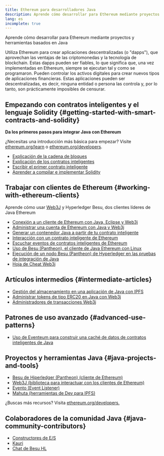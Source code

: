 ```yaml
---
title: Ethereum para desarrolladores Java
description: Aprende cómo desarrollar para Ethereum mediante proyectos y herramientas basados en Java
lang: es
incomplete: true
---
```


<div class="featured">Aprende cómo desarrollar para Ethereum mediante proyectos y herramientas basados en Java</div>

Utiliza Ethereum para crear aplicaciones descentralizadas (o "dapps"), que aprovechan las ventajas de las criptomonedas y la tecnología de blockchain. Estas dapps pueden ser fiables, lo que significa que, una vez implementadas en Ethereum, siempre se ejecutan tal y como se programaron. Pueden controlar los activos digitales para crear nuevos tipos de aplicaciones financieras. Estas aplicaciones pueden ser descentralizadas, es decir, ninguna entidad o persona las controla y, por lo tanto, son prácticamente imposibles de censurar.

## Empezando con contratos inteligentes y el lenguaje Solidity \{#getting-started-with-smart-contracts-and-solidity}

**Da los primeros pasos para integrar Java con Ethereum**

¿Necesitas una introducción más básica para empezar? Visite [ethereum.org/learn](/learn/) o [ethereum.org/developers](/developers/).

- [Explicación de la cadena de bloques](https://kauri.io/article/d55684513211466da7f8cc03987607d5/blockchain-explained)
- [Explicación de los contratos inteligentes](https://kauri.io/article/e4f66c6079e74a4a9b532148d3158188/ethereum-101-part-5-the-smart-contract)
- [Escribir el primer contrato inteligente](https://kauri.io/article/124b7db1d0cf4f47b414f8b13c9d66e2/remix-ide-your-first-smart-contract)
- [Aprender a compilar e implementar Solidity](https://kauri.io/article/973c5f54c4434bb1b0160cff8c695369/understanding-smart-contract-compilation-and-deployment)

## Trabajar con clientes de Ethereum \{#working-with-ethereum-clients}

Aprende cómo usar [Web3J](https://github.com/web3j/web3j) y Hyperledger Besu, dos clientes líderes de Java Ethereum

- [Conexión a un cliente de Ethereum con Java, Eclipse y Web3j](https://kauri.io/article/b9eb647c47a546bc95693acc0be72546/connecting-to-an-ethereum-client-with-java-eclipse-and-web3j)
- [Administrar una cuenta de Ethereum con Java y Web3j](https://kauri.io/article/925d923e12c543da9a0a3e617be963b4/manage-an-ethereum-account-with-java-and-web3j)
- [Generar un contenedor Java a partir de tu contrato inteligente](https://kauri.io/article/84475132317d4d6a84a2c42eb9348e4b/generate-a-java-wrapper-from-your-smart-contract)
- [Interacción con un contrato inteligente de Ethereum](https://kauri.io/article/14dc434d11ef4ee18bf7d57f079e246e/interacting-with-an-ethereum-smart-contract-in-java)
- [Escuchar eventos de contratos inteligentes de Ethereum](https://kauri.io/article/760f495423db42f988d17b8c145b0874/listening-for-ethereum-smart-contract-events-in-java)
- [Uso de Besu (Pantheon), el cliente de Java Ethereum con Linux](https://kauri.io/article/276dd27f1458443295eea58403fd6965/using-pantheon-the-java-ethereum-client-with-linux)
- [Ejecución de un nodo Besu (Pantheon) de Hyperledger en las pruebas de integración de Java](https://kauri.io/article/7dc3ecc391e54f7b8cbf4e5fa0caf780/running-a-pantheon-node-in-java-integration-tests)
- [Hoja de Cheat Web3j](<https://kauri.io/web3j-cheat-sheet-(java-ethereum)/5dfa1ea941ac3d0001ce1d90/c>)

## Artículos intermedios \{#intermediate-articles}

- [Gestión del almacenamiento en una aplicación de Java con IPFS](https://kauri.io/article/3e8494f4f56f48c4bb77f1f925c6d926/managing-storage-in-a-java-application-with-ipfs)
- [Administrar tokens de tipo ERC20 en Java con Web3j](https://kauri.io/article/d13e911bbf624108b1d5718175a5e0a0/manage-erc20-tokens-in-java-with-web3j)
- [Administradores de transacciones Web3j](https://kauri.io/article/4cb780bb4d0846438d11885a25b6d7e7/web3j-transaction-managers)

## Patrones de uso avanzado \{#advanced-use-patterns}

- [Uso de Eventeum para construir una caché de datos de contratos inteligentes de Java](https://kauri.io/article/fe81ee9612eb4e5a9ab72790ef24283d/using-eventeum-to-build-a-java-smart-contract-data-cache)

## Proyectos y herramientas Java \{#java-projects-and-tools}

- [Besu de Hiperledger (Pantheon) (cliente de Ethereum)](https://docs.pantheon.pegasys.tech/en/stable/)
- [Web3J (biblioteca para interactuar con los clientes de Ethereum)](https://github.com/web3j/web3j)
- [Evento (Event Listener)](https://github.com/ConsenSys/eventeum)
- [Mahuta (herramientas de Dev para IPFS)](https://github.com/ConsenSys/mahuta)

¿Buscas más recursos? Visita [ethereum.org/developers.](/developers/)

## Colaboradores de la comunidad Java \{#java-community-contributors}

- [Constructores de E/S](https://io.builders)
- [Kauri](https://kauri.io)
- [Chat de Besu HL](https://chat.hyperledger.org/channel/besu)
